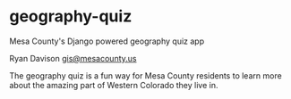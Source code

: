 # geography-quiz
Mesa County's Django powered geography quiz app

Ryan Davison gis@mesacounty.us

The geography quiz is a fun way for Mesa County residents to learn more about the amazing part of Western Colorado 
they live in.


